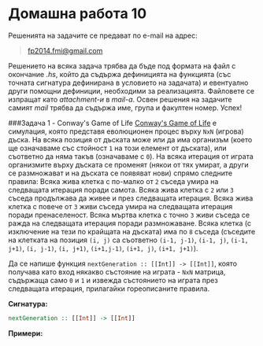 Домашна работа 10
=========

Решенията на задачите се предават по e-mail на адрес:

>fp2014.fmi@gmail.com

Решението на всяка задача трябва да бъде под формата на файл с окончание *.hs*, който да съдържа дефиницията на функцията (със точната сигнатура дефинирана в условието на задачата) и евентуално други помощни дефиниции, необходими за реализацията. Файловете се изпращат като *attachment-и* в *mail-a*. Освен решения на задачите самият *mail* трябва да съдържа име, група и факултен номер. Успех!

###Задача 1 - Conway's Game of Life
[Conway's Game of Life](http://en.wikipedia.org/wiki/Conway%27s_Game_of_Life) е симулация, която представя еволюционен процес върху `NxN` (игрова) дъска. На всяка позиция от дъската може или да има организъм (което ще означаваме със стойност `1` на този елемент от дъската), или съответно да няма такъв (означаваме с `0`). На всяка итерация от играта организмите върху дъската се променят (някои от тях умират, а други се размножават и на дъската се появяват нови) спрямо следните правила:
Всяка жива клетка с по-малко от `2` съседа умира на следващата итерация поради самота.
Всяка жива клетка с `2` или `3` съседа продължава да живее и през следващата итерация.
Всяка жива клетка с повече от `3` живи съседа умира на следващата итерация поради пренаселеност.
Всяка мъртва клетка с точно `3` живи съседа се ражда на следващата итерация поради размножаване.
Всяка клетка (с изключение на тези по крайщата на дъската) има по `8` съседа (съседите на клетката на позиция `(i, j)` са съответно `(i-1, j-1)`, `(i-1, j)`, `(i-1, j+1)`, `(i, j-1)`, `(i, j+1)`, `(i+1,j-1)`, `(i+1, j)`, `(i+1, j+1)`).

Да се напише функция `nextGeneration :: [[Int]] -> [[Int]]`, която получава като вход някакво състояние на играта - `NxN` матрица, съдържаща само `0` и `1` и извежда състоянието на играта през следващата итерация, прилагайки гореописаните правила.

**Сигнатура:**

```haskell
nextGeneration :: [[Int]] -> [[Int]]
```

**Примери:**

```haskell
```
